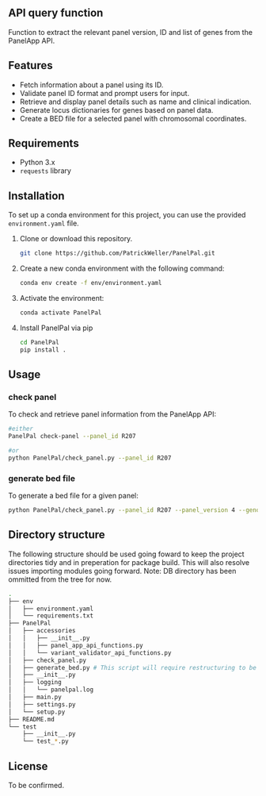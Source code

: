 ## API query function

Function to extract the relevant panel version, ID and list of genes from the PanelApp API. 

## Features

- Fetch information about a panel using its ID.
- Validate panel ID format and prompt users for input.
- Retrieve and display panel details such as name and clinical indication.
- Generate locus dictionaries for genes based on panel data.
- Create a BED file for a selected panel with chromosomal coordinates.

## Requirements

- Python 3.x
- `requests` library

## Installation

To set up a conda environment for this project, you can use the provided `environment.yaml` file.

1. Clone or download this repository.

   ```bash
   git clone https://github.com/PatrickWeller/PanelPal.git
    ```

2. Create a new conda environment with the following command:

   ```bash
   conda env create -f env/environment.yaml
    ```

3. Activate the environment:

    ```bash
    conda activate PanelPal
    ```

4. Install PanelPal via pip

    ```bash
    cd PanelPal
    pip install .
    ```

## Usage

### check panel
To check and retrieve panel information from the PanelApp API:

```bash
#either
PanelPal check-panel --panel_id R207

#or
python PanelPal/check_panel.py --panel_id R207
```

### generate bed file
To generate a bed file for a given panel:

```bash
python PanelPal/check_panel.py --panel_id R207 --panel_version 4 --genome_build GRCh38
```

## Directory structure
The following structure should be used going foward to keep the project directories tidy and in preperation for package build. This will also resolve issues importing modules going forward. Note: DB directory has been ommitted from the tree for now.

```bash
.
├── env
│   ├── environment.yaml
│   └── requirements.txt
├── PanelPal
│   ├── accessories
│   │   ├── __init__.py
│   │   ├── panel_app_api_functions.py
│   │   └── variant_validator_api_functions.py
│   ├── check_panel.py 
│   ├── generate_bed.py # This script will require restructuring to be called from main PanelPal function
│   ├── __init__.py
│   ├── logging
│   │   └── panelpal.log
│   ├── main.py
│   ├── settings.py
│   └── setup.py
├── README.md
└── test
    ├── __init__.py
    └── test_*.py
```

## License
To be confirmed.
